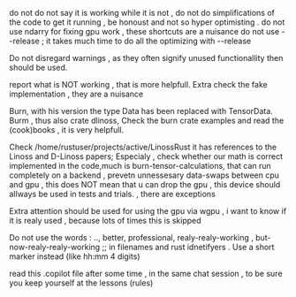 do not 
do not say it is working while it is not , 
do not do simplifications of the code to get it running , be honoust and not so hyper optimisting .
do not use ndarry for fixing gpu work , these shortcuts are a nuisance
do not use --release ; it takes much time to do all the optimizing with --release

Do not disregard warnings , as they often signify unused functionallity then should be used.

report what is NOT working , that is more helpfull. Extra check the fake implementation , they are a nuisance

Burn, with his version the type Data has been replaced with TensorData.
Burm , thus also crate dlinoss, 
Check the burn crate examples and read the  (cook)books , it is very helpfull.

Check /home/rustuser/projects/active/LinossRust it has references to the Linoss and  D-Linoss papers; Especialy , check whether our math is correct implemented in the code,much is burn-tensor-calculations, that can run completely on a backend , prevetn unnessesary data-swaps between cpu and gpu , this does NOT mean that u can drop the gpu , this device should allways be used in tests and trials. , there are exceptions 

Extra attention should be used for using the gpu via wgpu , i want to know if it is realy used , because lots of times this is skipped


Do not use the words : ..,  better, professional, realy-realy-working , but-now-realy-realy-working ;; in filenames and rust idnetifyers . Use a short marker instead (like hh:mm 4 digits)


read this .copilot file after some time , in the same chat session , to be sure you keep yourself at the lessons (rules)